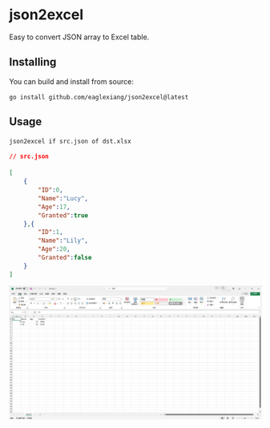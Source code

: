 # json2excel

Easy to convert JSON array to Excel table.

## Installing

You can build and install from source:

```shell
go install github.com/eaglexiang/json2excel@latest

```

## Usage

```shell
json2excel if src.json of dst.xlsx

```

```json
// src.json

[
    {
        "ID":0,
        "Name":"Lucy",
        "Age":17,
        "Granted":true
    },{
        "ID":1,
        "Name":"Lily",
        "Age":20,
        "Granted":false
    }
]

```

![Alt text](image.png)